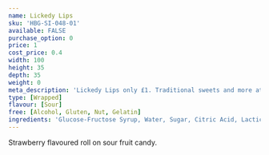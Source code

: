 ```yaml
---
name: Lickedy Lips
sku: 'HBG-SI-048-01'
available: FALSE
purchase_option: 0
price: 1
cost_price: 0.4
width: 100
height: 35
depth: 35
weight: 0
meta_description: 'Lickedy Lips only £1. Traditional sweets and more at Humbugs Confectionery Store. Specialists in satisfying your sweet tooth!'
type: [Wrapped]
flavour: [Sour]
free: [Alcohol, Gluten, Nut, Gelatin]
ingredients: 'Glucose-Fructose Syrup, Water, Sugar, Citric Acid, Lactic Acid, Malic Acid, Flavouring, Natural and Artificial Colour: E133, E163'
---
```

Strawberry flavoured roll on sour fruit candy.